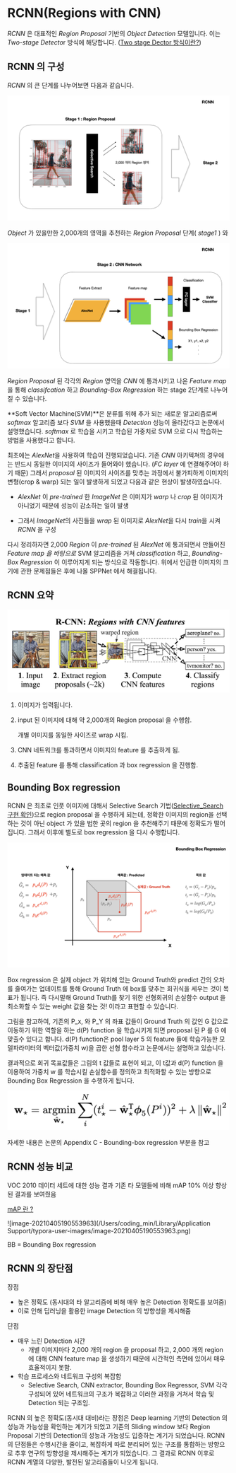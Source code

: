 # RCNN(Regions with CNN)

*RCNN* 은 대표적인 *Region Proposal* 기반의 *Object Detection* 모델입니다. 이는 *Two-stage Detecto*r 방식에 해당합니다. ([Two stage Dector 방식이란?](https://github.com/Dongmin-Sim/Computer_vision/blob/main/ObjectDetection/Computer_Vision(Object_Detection).md)) 



## RCNN 의 구성

*RCNN* 의 큰 단계를 나누어보면 다음과 같습니다.

![RCNN_stage1](https://github.com/Dongmin-Sim/Computer_vision/blob/main/keynote/img/RCNN/RCNN_stage1.png)

*Object* 가 있을만한 2,000개의 영역을 추천하는 *Region Proposal* 단계( *stage1* ) 와

![RCNN_stage2](https://github.com/Dongmin-Sim/Computer_vision/blob/main/keynote/img/RCNN/RCNN_stage2.png)

*Region Proposal* 된 각각의 *Region* 영역을 *CNN* 에 통과시키고 나온 *Feature map* 을 통해 *classifcation* 하고 *Bounding-Box Regression* 하는 stage 2단계로 나누어 질 수 있습니다.



**Soft Vector Machine(SVM)**은 분류를 위해 추가 되는 새로운 알고리즘로써 *softmax* 알고리즘 보다 *SVM* 을 사용했을때 *Detection* 성능이 올라갔다고 논문에서 설명했습니다. *softmax* 로 학습을 시키고 학습된 가중치로 SVM 으로 다시 학습하는 방법을 사용했다고 합니다. 

최초에는 *AlexNet*을 사용하여 학습이 진행되었습니다.  기존  *CNN* 아키텍쳐의 경우에는 반드시 동일한 이미지의 사이즈가 들어와야 했습니다. (*FC layer* 에 연결해주어야 하기 때문) 그래서 *proposal* 된 이미지의 사이즈를 맞추는 과정에서 불가피하게 이미지의 변형(crop & warp) 되는 일이 발생하게 되었고 다음과 같은 현상이 발생하였습니다.

*  *AlexNet* 이 *pre-trained* 한 *ImageNet* 은 이미지가 *warp* 나 *crop* 된 이미지가 아니었기 때문에 성능이 감소하는 일이 발생 

* 그래서 *ImageNet*의 사진들을 *wrap* 된 이미지로 *AlexNet*을 다시 *train*을 시켜 *RCNN* 을 구성

다시 정리하자면 2,000 *Region* 이 *pre-trained* 된 *AlexNet* 에 통과되면서 만들어진 *Feature map 을 바탕으로* SVM 알고리즘을 거쳐 *classification* 하고, *Bounding-Box Regression* 이 이루어지게 되는 방식으로 작동합니다. 위에서 언급한 이미지의 크기에 관한 문제점들은 후에 나올 SPPNet 에서 해결됩니다. 



## RCNN 요약

![RCNN개요](https://github.com/Dongmin-Sim/Computer_vision/blob/main/keynote/img/RCNN/RCNN%EA%B0%9C%EC%9A%94.png)

1. 이미지가 입력됩니다.

2. input 된 이미지에 대해 약 2,000개의 Region proposal 을 수행함. 

   개별 이미지를 동일한 사이즈로 wrap 시킴.

3. CNN 네트워크를 통과하면서 이미지의 feature 를 추출하게 됨. 

4. 추출된 feature 를 통해 classification 과 box regression 을 진행함. 





## Bounding Box regression

RCNN 은 최초로 인풋 이미지에 대해서 Selective Search 기법([Selective_Search 구현 확인](https://github.com/Dongmin-Sim/Computer_vision/blob/main/ObjectDetection/Selective_Search.ipynb))으로 region proposal 을 수행하게 되는데,  정확한 이미지의 region을 선택하는 것이 아닌 object 가 있을 법한 곳의 region 을 추천해주기 때문에 정확도가 떨어집니다. 그래서 이후에 별도로 box regression 을 다시 수행합니다.

![Bounding_Box_Regression.001](https://github.com/Dongmin-Sim/Computer_vision/blob/main/keynote/img/RCNN/Bounding_Box_Regression.001.png)

Box regression 은 실제 object 가 위치해 있는 Ground Truth와 predict 간의 오차를 줄여가는 업데이트를 통해 Ground Truth 에 box를 맞추는 회귀식을 세우는 것이 목표가 됩니다. 즉 다시말해 Ground Truth를 찾기 위한 선형회귀의 손실함수 output 을 최소화할 수 있는 weight 값을 찾는 것! 이라고 표현할 수 있습니다. 

그림을 참고하여, 기존의 P_x, 와 P_Y 의 좌표 값들이 Ground Truth 의 값인 G 값으로 이동하기 위한 역할을 하는 d(P) function 을 학습시키게 되면 proposal 된 P 를 G 에 맞출수 있다고 합니다.  d(P) function은 pool layer 5 의 feature 들에 학습가능한 모델파라미터의 벡터값(가중치 w)을 곱한 선형 함수라고 논문에서는 설명하고 있습니다.

결과적으로 회귀 목표값들은 그림의 t 값들로 표현이 되고, 이 t값과 d(P) function 을 이용하여 가중치 w 를 학습시킬 손실함수를 정의하고 최적화할 수 있는 방향으로 Bounding Box Regression 을 수행하게 됩니다.

![image-20210406215559510](https://github.com/Dongmin-Sim/Computer_vision/blob/main/keynote/img/RCNN/lossfunction.png)

자세한 내용은 논문의 Appendix C -  Bounding-box regression 부분을 참고



## RCNN 성능 비교

VOC 2010 데이터 세트에 대한 성능 결과 기존 타 모델들에 비해 mAP 10% 이상 향상된 결과를 보여줬음

[mAP 란 ?](https://github.com/Dongmin-Sim/Computer_vision/blob/main/ObjectDetection/Object_Detection_Metric_mAP.md)

![image-20210405190553963](/Users/coding_min/Library/Application Support/typora-user-images/image-20210405190553963.png)

BB = Bounding Box regression



## RCNN 의 장단점 

장점

* 높은 정확도 (동시대의 타 알고리즘에 비해 매우 높은 Detection 정확도를 보여줌)
* 이로 인해 딥러닝을 활용한 image Detection 의 방향성을 제시해줌



단점

* 매우 느린 Detection 시간
  * 개별 이미지마다 2,000 개의 region 을 proposal 하고, 2,000 개의 region 에 대해 CNN feature map 을 생성하기 때문에 시간적인 측면에 있어서 매우 효율적이지 못함.
* 학습 프로세스와 네트워크 구성의 복잡함
  * Selective Search, CNN extractor, Bounding Box Regressor, SVM 각각 구성되어 있어 네트워크의 구조가 복잡하고 이러한 과정을 거쳐서 학습 및 Detection 되는 구조임. 



RCNN 의 높은 정확도(동시대 대비)라는 장점은 Deep learning 기반의 Detection 의 성능과 가능성을 확인하는 계기가 되었고 기존의 Sliding window 보다 Region Proposal 기반의 Detection의 성능과 가능성도 입증하는 계기가 되었습니다. RCNN 의 단점들은 수행시간을 줄이고, 복잡하게 따로 분리되어 있는 구조를 통합하는 방향으로 추후 연구의 방향성을 제시해주는 계기가 되었습니다. 그 결과로 RCNN 이후로 RCNN 계열의 다양한, 발전된 알고리즘들이 나오게 됩니다. 

